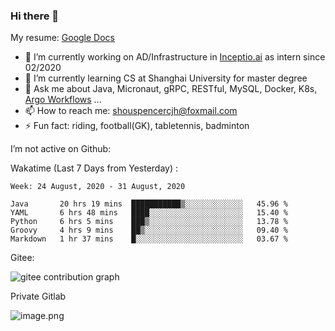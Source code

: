 ### Hi there 👋

My resume: [Google Docs](https://docs.google.com/document/d/1o7iQKDF-_HZUHg6cGiCSl6txrcuQ2tbQttHFFAUeRhc/edit?usp=sharing)

- 🔭 I’m currently working on AD/Infrastructure in [Inceptio.ai](https://www.inceptio.ai/) as intern since 02/2020
- 🌱 I’m currently learning CS at Shanghai University for master degree
- 💬 Ask me about Java, Micronaut, gRPC, RESTful, MySQL, Docker, K8s, [Argo Workflows](https://argoproj.github.io/argo/) ...
- 📫 How to reach me: shouspencercjh@foxmail.com
- ⚡ Fun fact: riding, football(GK), tabletennis, badminton

I’m not active on Github:

Wakatime (Last 7 Days from Yesterday) :

<!--START_SECTION:waka-->
```text
Week: 24 August, 2020 - 31 August, 2020

Java       20 hrs 19 mins  ███████████▒░░░░░░░░░░░░░   45.96 % 
YAML       6 hrs 48 mins   ████░░░░░░░░░░░░░░░░░░░░░   15.40 % 
Python     6 hrs 5 mins    ███▒░░░░░░░░░░░░░░░░░░░░░   13.78 % 
Groovy     4 hrs 9 mins    ██▒░░░░░░░░░░░░░░░░░░░░░░   09.40 % 
Markdown   1 hr 37 mins    █░░░░░░░░░░░░░░░░░░░░░░░░   03.67 % 
```
<!--END_SECTION:waka-->

Gitee:

![gitee contribution graph](https://i.loli.net/2020/08/04/gGf4lVtUxZ1nsae.png)

Private Gitlab

![image.png](https://i.loli.net/2020/08/28/iX5uhVyczxaG2Bn.png)
